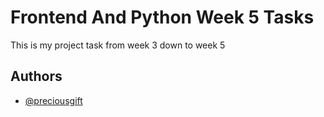 
# Frontend And Python  Week 5 Tasks

This is my project task from week 3 down to week 5

## Authors

- [@preciousgift](https://www.github.com/Preshico)

